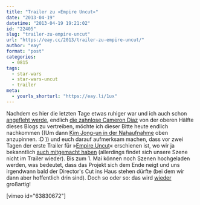 ```yaml
---
title: "Trailer zu »Empire Uncut«"
date: "2013-04-19"
datetime: "2013-04-19 19:21:02"
id: "22405"
slug: "trailer-zu-empire-uncut"
url: "https://eay.cc/2013/trailer-zu-empire-uncut/"
author: "eay"
format: "post"
categories:
  - 0815
tags:
  - star-wars
  - star-wars-uncut
  - trailer
meta:
  - yourls_shorturl: "https://eay.li/1ux"
---
```


Nachdem es hier die letzten Tage etwas ruhiger war und ich auch schon [angefleht werde](//eay.cc/uploads/2013/oilman.jpg), endlich [die zahnlose Cameron Diaz](//eay.cc/2013/your-favorite-tumblr-for-the-next-5-minutes-12/) von der oberen Hälfte dieses Blogs zu vertreiben, möchte ich dieser Bitte heute endlich nachkommen ((Um dann [Kim Jong-un in der Nahaufnahme](//eay.cc/2013/kim-jong-fon/) oben anzupinnen. :D )) und euch darauf aufmerksam machen, dass vor zwei Tagen der erste Trailer für »[Empire Uncut](http://www.starwarsuncut.com/empire)« erschienen ist, wo wir ja bekanntlich [auch mitgemacht haben](//eay.cc/2012/unsere-empire-uncut-szene/) (allerdings findet sich unsere Szene nicht im Trailer wieder). Bis zum 1. Mai können noch Szenen hochgeladen werden, was bedeutet, dass das Projekt sich dem Ende neigt und uns irgendwann bald der Director's Cut ins Haus stehen dürfte (bei dem wir dann aber hoffentlich drin sind). Doch so oder so: das wird [wieder](//eay.cc/2012/star-wars-uncut-directors-cut/) großartig!

\[vimeo id="63830672"\]
